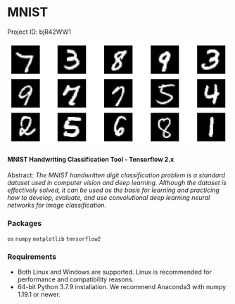 # MNIST

Project ID: bjR42WW1

![alt text](https://github.com/epoch-rand/MNIST/blob/main/mnist.png?raw=true)

#### MNIST Handwriting Classification Tool - Tensorflow 2.x
Abstract: *The MNIST handwritten digit classification problem is a standard dataset used in computer vision and deep learning. Although the dataset is effectively solved, it can be used as the basis for learning and practicing how to develop, evaluate, and use convolutional deep learning neural networks for image classification.*

### Packages

`os` `numpy` `matplotlib` `tensorflow2`

### Requirements

- Both Linux and Windows are supported. Linux is recommended for performance and compatibility reasons.
- 64-bit Python 3.7.9 installation. We recommend Anaconda3 with numpy 1.19.1 or newer.

